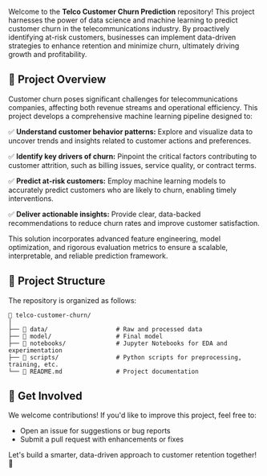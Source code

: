Welcome to the **Telco Customer Churn Prediction** repository! This project harnesses the power of data science and machine learning to predict customer churn in the telecommunications industry. By proactively identifying at-risk customers, businesses can implement data-driven strategies to enhance retention and minimize churn, ultimately driving growth and profitability.

## 📌 Project Overview

Customer churn poses significant challenges for telecommunications companies, affecting both revenue streams and operational efficiency. This project develops a comprehensive machine learning pipeline designed to:

✅ **Understand customer behavior patterns:** Explore and visualize data to uncover trends and insights related to customer actions and preferences.

✅ **Identify key drivers of churn:** Pinpoint the critical factors contributing to customer attrition, such as billing issues, service quality, or contract terms.

✅ **Predict at-risk customers:** Employ machine learning models to accurately predict customers who are likely to churn, enabling timely interventions.

✅ **Deliver actionable insights:** Provide clear, data-backed recommendations to reduce churn rates and improve customer satisfaction.

This solution incorporates advanced feature engineering, model optimization, and rigorous evaluation metrics to ensure a scalable, interpretable, and reliable prediction framework.

## 📁 Project Structure

The repository is organized as follows:

    📁 telco-customer-churn/
    │
    ├── 📁 data/                   # Raw and processed data
    ├── 📁 model/                  # Final model
    ├── 📁 notebooks/              # Jupyter Notebooks for EDA and experimentation
    ├── 📁 scripts/                # Python scripts for preprocessing, training, etc.
    └── 📄 README.md               # Project documentation

## 🚀 Get Involved

We welcome contributions! If you'd like to improve this project, feel free to:
- Open an issue for suggestions or bug reports
- Submit a pull request with enhancements or fixes

Let's build a smarter, data-driven approach to customer retention together! 🎯